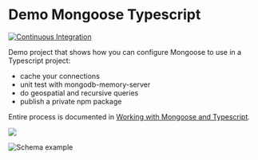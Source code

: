 # Demo Mongoose Typescript

[![Continuous Integration](https://github.com/amarjanica/demo-mongoose-typescript/actions/workflows/ci.yml/badge.svg)](https://github.com/amarjanica/demo-mongoose-typescript/actions/workflows/ci.yml)

Demo project that shows how you can configure Mongoose to use in a Typescript project:
- cache your connections
- unit test with mongodb-memory-server
- do geospatial and recursive queries
- publish a private npm package

Entire process is documented in [Working with Mongoose and Typescript](https://www.amarjanica.com/working-with-mongoose-typescript-and-gis).

[![](https://markdown-videos.deta.dev/youtube/mYslIfyb-Y0)](https://youtu.be/mYslIfyb-Y0)

![Schema example](https://www.amarjanica.com/wp-content/uploads/2022/11/Screenshot-from-2022-11-15-19-55-30.png)



